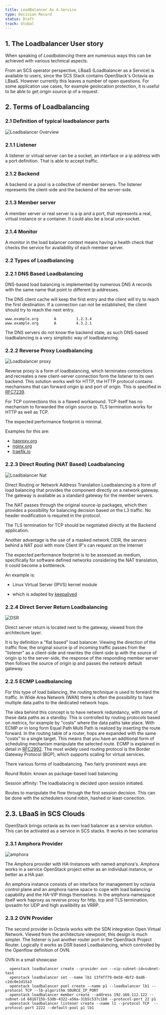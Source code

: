 ```yaml
---
title: LoadBalancer As A Service
type: Decision Record
status: Draft
track: Global
---
```


## 1. The Loadbalancer User story

When speaking of _Loadbalancing_ there are numerous ways this can
be achieved with various technical aspects.

From an SCS operator perspective, LBaaS (Loadbalancer as a Service) is available
to users, since the SCS Stack contains OpenStack's Octavia as LBaaS.
However currently this leaves a number of open questions.
For some application use cases, for example geolocation protection,
it is useful to be able to get origin source ip of a request.

## 2. Terms of Loadbalancing

### 2.1 Definition of typical loadbalancer parts

![Loadbalancer Overview](LoadbalancerShema1.png)

### 2.1.1 Listener

A listener or virtual server can be a socket, an interface or a
ip address with a port definition. That is able to accept traffic.

### 2.1.2 Backend

A backend or a pool is a collective of member servers.
The listener represents the client-side and the backend
of the server-side.

### 2.1.3 Member server

A member server or real server is a ip and a port, that
represents a real, virtual instance or a container. It
could also be a local unix-socket.

### 2.1.4 Monitor

A monitor in the load balancer context means having a health check
that checks the service for availability of each member server.

### 2.2 Types of Loadbalancing

### 2.2.1 DNS Based Loadbalancing

DNS-based load balancing is implemented by numerous DNS A records with the same
name that point to different ip addresses.

The DNS client cache will keep the first entry and the client will try to
reach the first destination. If a connection can not be established, the client should
try to reach the next entry.

```console
www.example.org       A         1.2.3.4
www.example.org       A         4.3.2.1
```

The DNS servers do not know the backend state, as such DNS-based loadbalancing
is a very simplistic way of loadbalancing.

### 2.2.2 Reverse Proxy Loadbalancing

![Loadbalancer proxy](reverse-proxy.png)

Reverse proxy is a form of loadbalancing, which terminates connections
and recreates a new client-server connection form the listener to
its own backend. This solution works well for HTTP, the HTTP protocol
contains mechanisms that can forward origin ip and port of origin.
This is specified in [RFC7239](https://www.rfc-editor.org/rfc/rfc7239.html).

For TCP connections this is a flawed workaround. TCP itself has no
mechanism to forwarded the origin source ip. TLS termination works
for HTTP as well as TCP.

The expected performance footprint is minimal.

Examples for this are:

- [haproxy.org](https://haproxy.org)
- [nginx.org](https://nginx.org)
- [traefik.io](https://traefik.io/)

### 2.2.3 Direct Routing (NAT Based) Loadbalancing

![Loadbalancer Nat](natbased.png)

Direct Routing or Network Address Translation Loadbalancing is a form
of load balancing that provides the component directly on a network
gateway. The gateway is available as a standard gateway for the
member servers.

The NAT passes through the original source-ip packages, which then
provides a possibility for balancing decision based on the
L3 traffic. No header modification is required in the protocol.

The TLS termination for TCP should be negotiated directly at the
Backend application.

Another advantage is the use of a masked network CIDR, the servers
behind a NAT pool with more Client IP's can request on the Internet

The expected performance footprint is to be assessed as medium,
specifically for software defined networks considering the NAT
translation, it could become a bottleneck.

An example is:

- Linux Virtual Server (IPVS) kernel module

- which is adapted by [keepalived](https://github.com/acassen/keepalived)

### 2.2.4 Direct Server Return Loadbalancing

![DSR](dsr.png)

Direct server return is located next to the gateway,
viewed from the architecture layer.

It is by definition a "flat based" load balancer.
Viewing the direction of the traffic flow, the original source
ip of incoming traffic passes from the "listener" as a client-side
and rewrites the client-side ip with the source of origin ip to
the server-side, the response of the responding member server
then follows the source of origin ip and passes the network default
gateway.

### 2.2.5 ECMP Loadbalancing

For this type of load balancing, the routing technique is used
to forward the traffic. In Wide Area Network (WAN) there is often the
possibility to have multiple data paths to the dedicated network hops.

The idea behind this concept is to have network redundancy,
with some of these data paths as a standby. This is controlled
by routing protocols based on metrics, for example by "costs"
where the data paths take place. With ECMP or in long form
Equal Path Multi Path is realized by inserting the route forward.
In the routing table of a router, hops are expanded with the same
"costs" to a single target. This means that you have an additional
form of scheduling mechanism manipulate the selected route.
ECMP is explained in detail in [RFC2992](https://www.rfc-editor.org/rfc/rfc2992).
The most widely used routing protocol is the Border Gateway Protocol (BGP),
which supports scaling for virtual services.

There various forms of loadbalancing. Two fairly prominent ways
are:

Round Robin: known as package-based load balancing

Session affinity: The loadbalacing is decided upon session initiated.

Routes to manipulate the flow through the first session decision.
This can be done with the schedulers round robin, hashed or least-conection.

## 2.3. LBaaS in SCS Clouds

OpenStack brings octavia as its own load balancer as a service solution.
This can be activated as a service in SCS stacks. It works in two scenarios

### 2.3.1 Amphora Provider

![amphora](Amphora-diagram.png)

The Amphora provider with HA-Instances with named amphora's.
Amphora works in a service OpenStack project either as an individual instance,
or better as a HA pair.

An amphora instance consists of an interface for management by octavia
control plane and an amphora name space to cope with load balancing
capability and the HA-VIP things themselves.
In the amphora-namespace itself work haproxy as reverse proxy for http,
tcp and TLS termination, ipvsadm for UDP and high availibility as VRRP.

### 2.3.2 OVN Provider

The second provider in Octavia works with the SDN integration
Open Virtual Network. Viewed from the architecture viewpoint, this design
is much simpler. The listener is just another router port in the
OpenStack Project Router. Logically it works as DSR based Loadbalancing,
which controlled by the Openflow definition of OVN.

OVN in a small showcase

```console
  openstack loadbalancer create --provider ovn --vip-subnet-id=subnet-test
  openstack loadbalancer set --name lb1 13f4ff79-0e58-4bf2-8ad6-c2dc0e1d15a3
  openstack loadbalancer pool create --name p1 --loadbalancer lb1 --protocol TCP --lb-algorithm SOURCE_IP_PORT
  openstack loadbalancer member create --address 192.168.112.122 --subnet-id 6816715b-53db-4322-a56a-31b5c537c1b8 --protocol-port 22 p1
  openstack loadbalancer listener create --name l1 --protocol TCP  --protocol-port 2222 --default-pool p1 lb1
```
